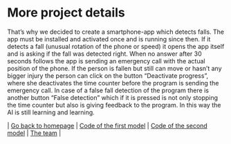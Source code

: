 # More project details
That’s why we decided to create a smartphone-app which detects falls. The app must be installed and activated once and is running since then. If it detects a fall (unusual rotation of the phone or speed) it opens the app itself and is asking if the fall was detected right. When no answer after 30 seconds follows the app is sending an emergency call with the actual position of the phone. If the person is fallen but still can move or hasn’t any bigger injury the person can click on the button “Deactivate progress”, where she deactivates the time counter before the program is sending the emergency call. In case of a false fall detection of the program there is another button “False detection” which if it is pressed is not only stopping the time counter but also is giving feedback to the program. In this way the AI is still learning and learning. 

| [Go back to homepage](https://matheli.github.io/BWKI/.) | [Code of the first model](https://matheli.github.io/BWKI/posts/First_model.html) | [Code of the second model](https://matheli.github.io/BWKI/posts/Second_model.html) | [The team](https://matheli.github.io/BWKI/posts/The_team/The_team.html) |
